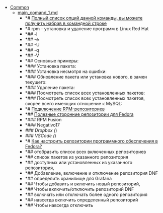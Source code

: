 - <a href = "E:\Node_projects\Node_Way\NBase\_Md\_Index\_Fedora\contaners\Learn_this\_stash\Rpm\Common\cat.Common\dir.Common.md">Common</a>
    - <a href = "E:\Node_projects\Node_Way\NBase\_Md\_Index\_Fedora\contaners\Learn_this\_stash\Rpm\Common\main_comand_1.md">main_comand_1.md</a>
        - *# <a href="http://unix-tut.blogspot.com/2010/02/rpm-linux-red-hat.html" target="_blank">Полный список опций данной команды, вы можете получить набрав в командной строке</a>
        - *# rpm - установка и удаление программ в Linux Red Hat
        - *## -i
        - *## -e
        - *## -U
        - *## -q
        - *## -V
        - *## Основные примеры:
        - *### Установка пакета:
        - *### Установка несмотря на ошибки:
        - *### Обновление пакета или установка нового, в замен текущего:
        - *### Удаление пакета:
        - *### Посмотреть список всех установленных пакетов:
        - *### Посмотреть список всех установленных пакетов, скорее всего имеющих отношение к MySQL:
        - *# [Подключение RPM-репозиториев](http://server-tuning.info/linux/rpm-repositories.html)
        - *## <a href="https://www.easycoding.org/2017/03/24/poleznye-storonnie-repozitorii-dlya-fedora.html" target="_blank">Полезные сторонние репозитории для Fedora</a>
        - *### RPM Fusion
        - *### Negativo17
        - *### Dropbox (*)
        - *### VSCode (*)
        - *# <a href="https://blog.sedicomm.com/2019/05/11/kak-nastroit-repozitorii-programmnogo-obespecheniya-v-fedora/" target="_blank">Как настроить репозитории программного обеспечения в Fedora?</a>
        - *## отобразить список всех включенных репозиториев 
        - *## список пакетов из указанного репозитория
        - *## доступных или установленных из указанного репозитория,
        - *## Добавление, включение и отключение репозитория DNF
        - *## определить хранилище для Grafana 
        - *## Чтобы добавить и включить новый репозиторий,
        - *## Чтобы включить/отключить репозиторий DNF
        - *## включать или отключать более одного репозитория 
        - *## навсегда включить определенный репозиторий
        - *## Чтобы навсегда отключить 
